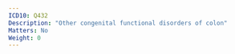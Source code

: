 ```yaml
---
ICD10: Q432
Description: "Other congenital functional disorders of colon"
Matters: No
Weight: 0
---
```

